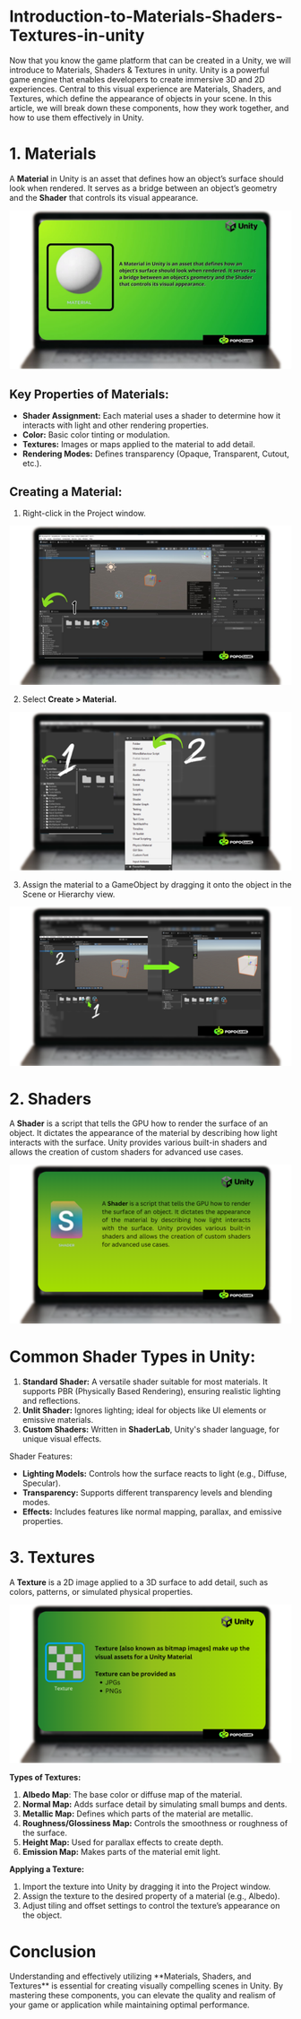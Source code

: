 # Introduction-to-Materials-Shaders-Textures-in-unity

Now that you know the game platform that can be created in a Unity, we will introduce to Materials, Shaders & Textures in unity. Unity is a powerful game engine that enables developers to create immersive 3D and 2D experiences. Central to this visual experience are Materials, Shaders, and Textures, which define the appearance of objects in your scene. In this article, we will break down these components, how they work together, and how to use them effectively in Unity.

<h1>1. Materials</h1>

A **Material** in Unity is an asset that defines how an object’s surface should look when rendered. It serves as a bridge between an object’s geometry and the **Shader** that controls its visual appearance.

![Alt text](/1.jpg)

<h2>Key Properties of Materials:</h2>

- **Shader Assignment:** Each material uses a shader to determine how it interacts with light and other rendering properties.
- **Color:** Basic color tinting or modulation.
- **Textures:** Images or maps applied to the material to add detail.
- **Rendering Modes:** Defines transparency (Opaque, Transparent, Cutout, etc.).

<h2>Creating a Material:</h2>

1. Right-click in the Project window.

![Alt text](/2.jpg)

2. Select **Create > Material.**

![Alt text](/3.png)

3. Assign the material to a GameObject by dragging it onto the object in the Scene or Hierarchy view.

![Alt text](/4.png)

<h1>2. Shaders</h1>

A **Shader** is a script that tells the GPU how to render the surface of an object. It dictates the appearance of the material by describing how light interacts with the surface. Unity provides various built-in shaders and allows the creation of custom shaders for advanced use cases.

![Alt text](/5.png)

<h1>Common Shader Types in Unity:</h1>

1. **Standard Shader:** A versatile shader suitable for most materials. It supports PBR (Physically Based Rendering), ensuring realistic lighting and reflections.
2. **Unlit Shader:** Ignores lighting; ideal for objects like UI elements or emissive materials.
3. **Custom Shaders:** Written in **ShaderLab**, Unity's shader language, for unique visual effects.

Shader Features:

- **Lighting Models:** Controls how the surface reacts to light (e.g., Diffuse, Specular).
- **Transparency:** Supports different transparency levels and blending modes.
- **Effects:** Includes features like normal mapping, parallax, and emissive properties.

<h1>3. Textures</h1>

A **Texture** is a 2D image applied to a 3D surface to add detail, such as colors, patterns, or simulated physical properties. 

![Alt text](/6.png)

**Types of Textures:**
1. **Albedo Map**: The base color or diffuse map of the material.
2. **Normal Map:** Adds surface detail by simulating small bumps and dents.
3. **Metallic Map:** Defines which parts of the material are metallic.
4. **Roughness/Glossiness Map:** Controls the smoothness or roughness of the surface.
5. **Height Map:** Used for parallax effects to create depth.
6. **Emission Map:** Makes parts of the material emit light.

**Applying a Texture:**
1. Import the texture into Unity by dragging it into the Project window.
2. Assign the texture to the desired property of a material (e.g., Albedo).
3. Adjust tiling and offset settings to control the texture’s appearance on the object.

<h1>Conclusion</h1>
Understanding and effectively utilizing **Materials, Shaders, and Textures** is essential for creating visually compelling scenes in Unity. By mastering these components, you can elevate the quality and realism of your game or application while maintaining optimal performance.
